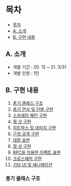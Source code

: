 # 목차
* [목차](#목차)
* [A. 소개](#소개)
* [B. 구현 내용](#구현-내용)

## A. 소개

* 개발 기간 : 20. 12 ~ 21. 3/31
* 개발 인원 : 1인 


## B. 구현 내용
1. [총기 클래스 구조](#총기-클래스-구조)
2. [총기 연사 및 단발 구현](#총기-연사-및-단발-구현)
3. [스프레이 패턴 구현](#스프레이-패턴-구현)
4. [월 샷 구현](#월-샷-구현)
5. [히트박스 및 데미지 구현](#히트박스-및-데미지-구현)
6. [근접 공격 구현](#근접-공격-구현)
7. [데칼 표현](#데칼-표현)
8. [월 샷 구현](#월-샷-구현)
9. [RPC을 이용한 이펙트 표현](#RPC을-이용한-이펙트-표현)
10. [크로스헤어 구현](#크로스헤어-구현)
11. [기타 UI 및 애니메이션](#기타-UI-및-애니메이션)

### 총기 클래스 구조

